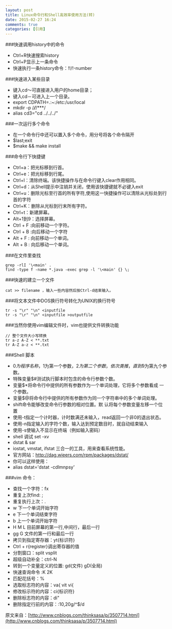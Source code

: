 ```yaml
---
layout: post
title: Linux命令行和Shell高效率使用方法(转)
date: 2015-02-27 16:24
comments: true
categories: [引用]
---
```


###快速调用history中的命令

- Ctrl+R快速搜索history 
- Ctrl+P显示上一条命令
- 快速执行一条history命令：!!/!-number

###快速进入某些目录

- 键入cd～可直接进入用户的home目录；
- 键入cd－可进入上一个目录。
- export CDPATH=.:~:/etc:/usr/local
- mkdir -p /***/***/***/
- alias cd3="cd ../../../"

###一次运行多个命令

- 在一个命令行中还可以置入多个命令，用分号将各个命令隔开
- $last;exit
- $make && make install

###命令行下快捷键

- Ctrl+a：把光标移到行首。
- Ctrl+e：把光标移到行尾。
- Ctrl+l：清除终端。该快捷操作与在命令行键入clear作用相同。
- Ctrl+d：从Shell提示中注销并关闭，使用该快捷键就不必键入exit
- Ctrl+u：删除光标至行首的所有字符,使用这一快捷操作可以清除从光标处到行首的字符
- Ctrl+K：删除从光标到行末所有字符。
- Ctrl+t：新建屏幕。
- Alt+1到9：选择屏幕。
- Ctrl + F :向前移动一个字符。
- Ctrl + B :向后移动一个字符
- Alt + F : 向前移动一个单词。
- Alt + B : 向后移动一个单词。

###在文件里查找

    grep -rlI '\<main' .
    find -type f -name *.java -exec grep -l '\<main' {} \;

###快速的建立一个文件

    cat >> filename ，输入一些内容然后按Ctrl-d结束输入。

###将文本文件中DOS换行符号转化为UNIX的换行符号

    tr -s "\r" "\n" <inputfile
    tr -s "\r" "\n" <inputfile >outputfile

###当然你使用vim编辑文件时，vim也提供文件转换功能

    // 整个文件大小写转换
    tr a-z A-Z < **.txt
    tr A-Z a-z < **.txt

###Shell 脚本

- $0为程序名称，$1为第一个参数，$2为第二个参数，依次类推，直到$9为第九个参数。
- 特殊变量$#测试执行脚本时包含的命令行参数个数。
- 变量$*将命令行中提供的所有参数作为一个单词处理，它将多个参数看成 一个参数。
- 变量$@将命令行中提供的所有参数作为同一个字符串中的多个单词处理。 
- shift命令能够改变命令行参数的相对位置。默 认将每个参数变量左移一个位置
- 使用-t指定一个计时器，计时数满还未输入，read返回一个非0的退出状态。
- 使用-n指定输入的字符个数，输入达到预定数目时，就自动结束输入
- 使用-s使输入不显示在终端（例如输入密码）
- shell 调试 set -xv
- dstat & sar
- iostat, vmstat, ifstat 三合一的工具，用来查看系统性能。
- 官方网站：http://dag.wieers.com/rpm/packages/dstat/
- 你可以这样使用：
- alias dstat='dstat -cdlmnpsy'

###vim 命令：

- 查找一个字符：fx
- 重复上次find:  ;
- 重复执行上次：.
- w 下一个单词开始字符
- e 下一个单词结束字符
- b 上一个单词开始字符
- H M L 目前屏幕的第一行,中间行，最后一行
- gg G 文件的第一行和最后一行
- 拷贝到指定寄存器：yt{标识符}   
- Ctrl + r{register}调出寄存器的值
- 分割窗口：split  vsplit
- 超级自动补全：ctrl-N
- 转到一个变量定义的位置: gd(文件)  gD(全局)
- 快速查询命令 :K 2K
- 匹配花括号：%
- 选取标志符的内容：va{       vit     vi{
- 修改标示符的内容：ci{标识符}
- 删除标志符的内容：di"
- 删除指定行前的内容：:10,20g/^$/d


原文来自：[http://www.cnblogs.com/thinksasa/p/3507714.html](http://www.cnblogs.com/thinksasa/p/3507714.html)